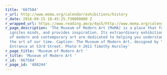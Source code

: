 ```yaml
---
title: '667584'
r_url: http://www.moma.org/calendar/exhibitions/history
r_date: 2016-09-15 18:45:25.730000000 Z
r_wrapped_url: https://www.reading.am/p/4qs5/http://www.moma.org/calendar/exhibitions/history
r_page_description: 'The Museum of Modern Art (MoMA) is a place that fuels creativity,
  ignites minds, and provides inspiration. Its extraordinary exhibitions and collection
  of modern and contemporary art are dedicated to helping you understand and enjoy
  the art of our time. Caption: The Museum of Modern Art, designed by Yoshio Taniguchi.
  Entrance at 53rd Street. Photo © 2011 Timothy Hursley'
r_page_title: 'Museum of Modern Art '
r_title: 'Museum of Modern Art '
r_id: '667584'
r_page_id: '488244'
---
```


